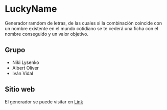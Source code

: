 # LuckyName
Generador ramdom de letras, de las cuales si la combinación coincide con un nombre existente en el mundo cotidiano se te cederá una ficha con el nombre conseguido y un valor objetivo.

## Grupo

- Niki Lysenko
- Albert Oliver
- Iván Vidal

## Sitio web
El generador se puede visitar en
[Link](http://luckyname.fun "LuckyName")
